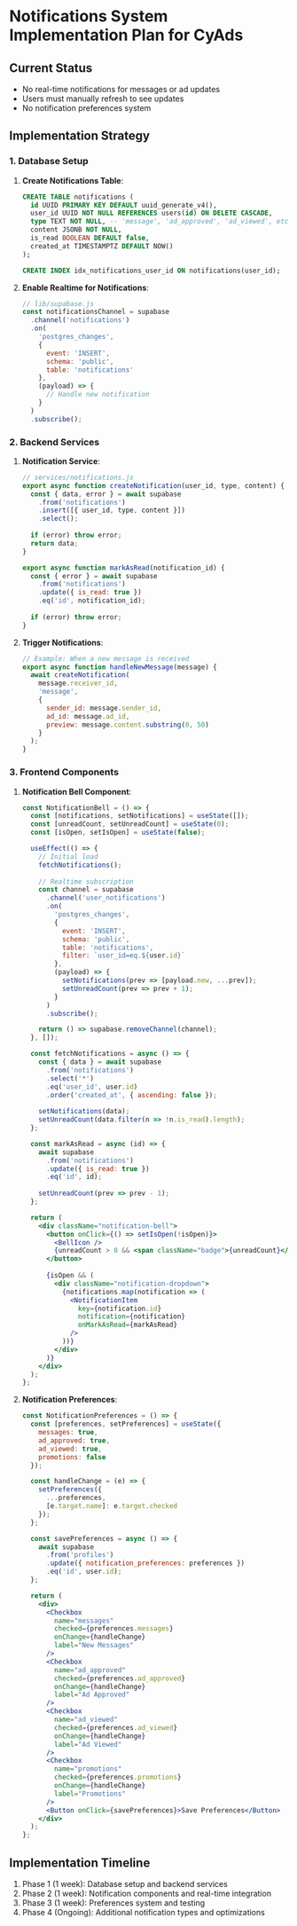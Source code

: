# Notifications System Implementation Plan for CyAds

## Current Status
- No real-time notifications for messages or ad updates
- Users must manually refresh to see updates
- No notification preferences system

## Implementation Strategy

### 1. Database Setup
1. **Create Notifications Table**:
   ```sql
   CREATE TABLE notifications (
     id UUID PRIMARY KEY DEFAULT uuid_generate_v4(),
     user_id UUID NOT NULL REFERENCES users(id) ON DELETE CASCADE,
     type TEXT NOT NULL, -- 'message', 'ad_approved', 'ad_viewed', etc.
     content JSONB NOT NULL,
     is_read BOOLEAN DEFAULT false,
     created_at TIMESTAMPTZ DEFAULT NOW()
   );

   CREATE INDEX idx_notifications_user_id ON notifications(user_id);
   ```

2. **Enable Realtime for Notifications**:
   ```js
   // lib/supabase.js
   const notificationsChannel = supabase
     .channel('notifications')
     .on(
       'postgres_changes',
       {
         event: 'INSERT',
         schema: 'public',
         table: 'notifications'
       },
       (payload) => {
         // Handle new notification
       }
     )
     .subscribe();
   ```

### 2. Backend Services
1. **Notification Service**:
   ```js
   // services/notifications.js
   export async function createNotification(user_id, type, content) {
     const { data, error } = await supabase
       .from('notifications')
       .insert([{ user_id, type, content }])
       .select();
     
     if (error) throw error;
     return data;
   }

   export async function markAsRead(notification_id) {
     const { error } = await supabase
       .from('notifications')
       .update({ is_read: true })
       .eq('id', notification_id);
     
     if (error) throw error;
   }
   ```

2. **Trigger Notifications**:
   ```js
   // Example: When a new message is received
   export async function handleNewMessage(message) {
     await createNotification(
       message.receiver_id,
       'message',
       {
         sender_id: message.sender_id,
         ad_id: message.ad_id,
         preview: message.content.substring(0, 50)
       }
     );
   }
   ```

### 3. Frontend Components
1. **Notification Bell Component**:
   ```jsx
   const NotificationBell = () => {
     const [notifications, setNotifications] = useState([]);
     const [unreadCount, setUnreadCount] = useState(0);
     const [isOpen, setIsOpen] = useState(false);

     useEffect(() => {
       // Initial load
       fetchNotifications();
       
       // Realtime subscription
       const channel = supabase
         .channel('user_notifications')
         .on(
           'postgres_changes',
           {
             event: 'INSERT',
             schema: 'public',
             table: 'notifications',
             filter: `user_id=eq.${user.id}`
           },
           (payload) => {
             setNotifications(prev => [payload.new, ...prev]);
             setUnreadCount(prev => prev + 1);
           }
         )
         .subscribe();

       return () => supabase.removeChannel(channel);
     }, []);

     const fetchNotifications = async () => {
       const { data } = await supabase
         .from('notifications')
         .select('*')
         .eq('user_id', user.id)
         .order('created_at', { ascending: false });
       
       setNotifications(data);
       setUnreadCount(data.filter(n => !n.is_read).length);
     };

     const markAsRead = async (id) => {
       await supabase
         .from('notifications')
         .update({ is_read: true })
         .eq('id', id);
       
       setUnreadCount(prev => prev - 1);
     };

     return (
       <div className="notification-bell">
         <button onClick={() => setIsOpen(!isOpen)}>
           <BellIcon />
           {unreadCount > 0 && <span className="badge">{unreadCount}</span>}
         </button>
         
         {isOpen && (
           <div className="notification-dropdown">
             {notifications.map(notification => (
               <NotificationItem 
                 key={notification.id}
                 notification={notification}
                 onMarkAsRead={markAsRead}
               />
             ))}
           </div>
         )}
       </div>
     );
   };
   ```

2. **Notification Preferences**:
   ```jsx
   const NotificationPreferences = () => {
     const [preferences, setPreferences] = useState({
       messages: true,
       ad_approved: true,
       ad_viewed: true,
       promotions: false
     });

     const handleChange = (e) => {
       setPreferences({
         ...preferences,
         [e.target.name]: e.target.checked
       });
     };

     const savePreferences = async () => {
       await supabase
         .from('profiles')
         .update({ notification_preferences: preferences })
         .eq('id', user.id);
     };

     return (
       <div>
         <Checkbox
           name="messages"
           checked={preferences.messages}
           onChange={handleChange}
           label="New Messages"
         />
         <Checkbox
           name="ad_approved"
           checked={preferences.ad_approved}
           onChange={handleChange}
           label="Ad Approved"
         />
         <Checkbox
           name="ad_viewed"
           checked={preferences.ad_viewed}
           onChange={handleChange}
           label="Ad Viewed"
         />
         <Checkbox
           name="promotions"
           checked={preferences.promotions}
           onChange={handleChange}
           label="Promotions"
         />
         <Button onClick={savePreferences}>Save Preferences</Button>
       </div>
     );
   };
   ```

## Implementation Timeline
1. Phase 1 (1 week): Database setup and backend services
2. Phase 2 (1 week): Notification components and real-time integration
3. Phase 3 (1 week): Preferences system and testing
4. Phase 4 (Ongoing): Additional notification types and optimizations
